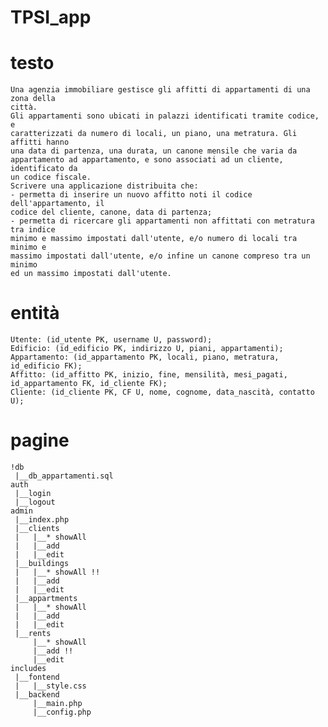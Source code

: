 # TPSI_app

# testo
	Una agenzia immobiliare gestisce gli affitti di appartamenti di una zona della
	città.
	Gli appartamenti sono ubicati in palazzi identificati tramite codice, e
	caratterizzati da numero di locali, un piano, una metratura. Gli affitti hanno
	una data di partenza, una durata, un canone mensile che varia da
	appartamento ad appartamento, e sono associati ad un cliente, identificato da
	un codice fiscale.
	Scrivere una applicazione distribuita che:
	- permetta di inserire un nuovo affitto noti il codice dell'appartamento, il
	codice del cliente, canone, data di partenza;
	- permetta di ricercare gli appartamenti non affittati con metratura tra indice
	minimo e massimo impostati dall'utente, e/o numero di locali tra minimo e
	massimo impostati dall'utente, e/o infine un canone compreso tra un minimo
	ed un massimo impostati dall'utente.

# entità
	Utente: (id_utente PK, username U, password);
	Edificio: (id_edificio PK, indirizzo U, piani, appartamenti);
	Appartamento: (id_appartamento PK, locali, piano, metratura, id_edificio FK);
	Affitto: (id_affitto PK, inizio, fine, mensilità, mesi_pagati, id_appartamento FK, id_cliente FK);
	Cliente: (id_cliente PK, CF U, nome, cognome, data_nascità, contatto U);

# pagine
	!db
	 |__db_appartamenti.sql
	auth
	 |__login
	 |__logout
	admin
	 |__index.php
	 |__clients
	 |	 |__* showAll
	 |	 |__add
	 |	 |__edit
	 |__buildings
	 |	 |__* showAll !!
	 |	 |__add
	 |	 |__edit
	 |__appartments
	 |	 |__* showAll
	 |	 |__add
	 |	 |__edit
	 |__rents
		 |__* showAll
		 |__add !!
		 |__edit
	includes
	 |__fontend
	 |	 |__style.css
	 |__backend
		 |__main.php
		 |__config.php
